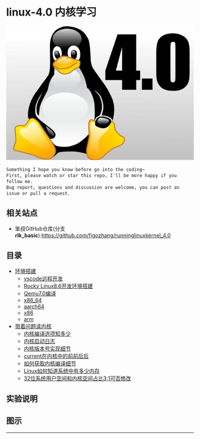 # linux-4.0 内核学习

![20220715_204825_52](image/20220715_204825_52.png)

```
Something I hope you know before go into the coding~
First, please watch or star this repo, I'll be more happy if you follow me.
Bug report, questions and discussion are welcome, you can post an issue or pull a request.
```

## 相关站点

* 笨叔GitHub仓库(分支**rlk_basic**):<https://github.com/figozhang/runninglinuxkernel_4.0>

## 目录

* [环境搭建](docs/环境搭建.md)
    * [vscode远程开发](docs/环境搭建/vscode远程开发.md)
    * [Rocky Linux8.6开发环境搭建](docs/环境搭建/Rocky_Linux8.6开发环境搭建.md)
    * [Qemu7.0编译](docs/环境搭建/Qemu7.0编译.md)
    * [x86_64](docs/环境搭建/x86_64.md)
    * [aarch64](docs/环境搭建/aarch64.md)
    * [x86](docs/环境搭建/x86.md)
    * [arm](docs/环境搭建/arm.md)
* [带着问题读内核](docs/带着问题读内核.md)
    * [内核编译选项知多少](docs/带着问题读内核/内核编译选项知多少.md)
    * [内核启动日志](docs/带着问题读内核/内核启动日志.md)
    * [内核版本号实现细节](docs/带着问题读内核/内核版本号实现细节.md)
    * [current在内核中的前前后后](docs/带着问题读内核/current在内核中的前前后后.md)
    * [如何获取内核编译细节](docs/带着问题读内核/如何获取内核编译细节.md)
    * [Linux如何知道系统中有多少内存](docs/带着问题读内核/Linux如何知道系统中有多少内存.md)
    * [32位系统用户空间和内核空间占比3:1可否修改](docs/带着问题读内核/32位系统用户空间和内核空间占比3_1可否修改.md)



## 实验说明




## 图示


















----
